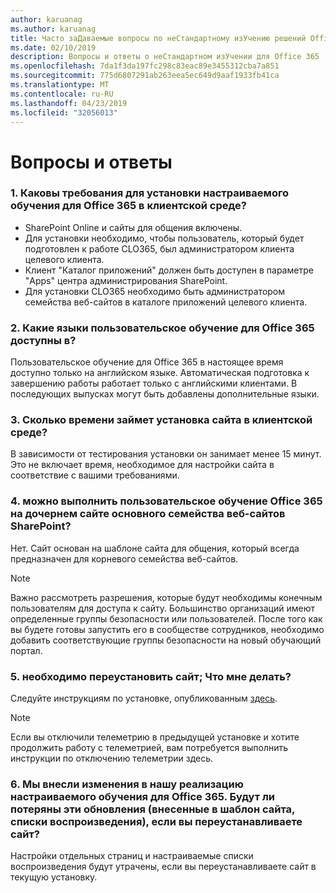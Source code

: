 ```yaml
---
author: karuanag
ms.author: karuanag
title: Часто заДаваемые вопросы по неСтандартному изУчению решений Office 365
ms.date: 02/10/2019
description: Вопросы и ответы о неСтандартном изУчении для Office 365
ms.openlocfilehash: 7da1f3da197fc298c83eac89e3455312cba7a851
ms.sourcegitcommit: 775d6807291ab263eea5ec649d9aaf1933fb41ca
ms.translationtype: MT
ms.contentlocale: ru-RU
ms.lasthandoff: 04/23/2019
ms.locfileid: "32056013"
---
```

# <a name="frequently-asked-questions"></a>Вопросы и ответы

### <a name="1-what-are-the-requirements-for-installing-custom-learning-for-office-365-into-my-tenant-environment"></a>1. Каковы требования для установки настраиваемого обучения для Office 365 в клиентской среде?

- SharePoint Online и сайты для общения включены.
- Для установки необходимо, чтобы пользователь, который будет подготовлен к работе CLO365, был администратором клиента целевого клиента.
- Клиент "Каталог приложений" должен быть доступен в параметре "Apps" центра администрирования SharePoint.
- Для установки CLO365 необходимо быть администратором семейства веб-сайтов в каталоге приложений целевого клиента.

### <a name="2-what-languages-is-custom-learning-for-office-365-available-in"></a>2. Какие языки пользовательское обучение для Office 365 доступны в?

Пользовательское обучение для Office 365 в настоящее время доступно только на английском языке. Автоматическая подготовка к завершению работы работает только с английскими клиентами. В последующих выпусках могут быть добавлены дополнительные языки.

### <a name="3-how-long-will-it-take-to-install-the-site-in-our-tenant-environment"></a>3. Сколько времени займет установка сайта в клиентской среде?

В зависимости от тестирования установки он занимает менее 15 минут. Это не включает время, необходимое для настройки сайта в соответствие с вашими требованиями.

### <a name="4-can-we-make-the-custom-learning-for-office-365-a-subsite-of-our-primary-sharepoint-site-collection"></a>4. можно выполнить пользовательское обучение Office 365 на дочернем сайте основного семейства веб-сайтов SharePoint?

Нет. Сайт основан на шаблоне сайта для общения, который всегда предназначен для корневого семейства веб-сайтов.

> [!NOTE]
> Важно рассмотреть разрешения, которые будут необходимы конечным пользователям для доступа к сайту. Большинство организаций имеют определенные группы безопасности или пользователей. После того как вы будете готовы запустить его в сообществе сотрудников, необходимо добавить соответствующие группы безопасности на новый обучающий портал.

### <a name="5-i-need-to-reinstall-the-site-what-should-i-do"></a>5. необходимо переустановить сайт; Что мне делать?

Следуйте инструкциям по установке, опубликованным [здесь](custom_provision.md).

> [!NOTE]
> Если вы отключили телеметрию в предыдущей установке и хотите продолжить работу с телеметрией, вам потребуется выполнить инструкции по отключению телеметрии здесь.

### <a name="6-we-made-updates-to-our-implementation-of-custom-learning-for-office-365-will-we-lose-these-updates-made-to-site-template-playlists-if-we-reinstall-the-site"></a>6. Мы внесли изменения в нашу реализацию настраиваемого обучения для Office 365. Будут ли потеряны эти обновления (внесенные в шаблон сайта, списки воспроизведения), если вы переустанавливаете сайт?

Настройки отдельных страниц и настраиваемые списки воспроизведения будут утрачены, если вы переустанавливаете сайт в текущую установку.  
